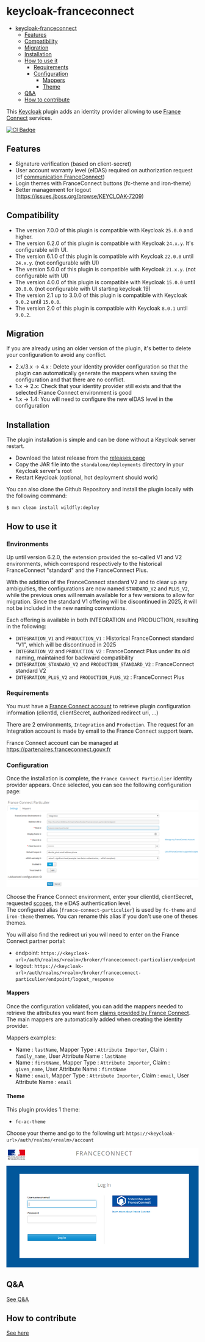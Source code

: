 # keycloak-franceconnect

- [keycloak-franceconnect](#keycloak-franceconnect)
  - [Features](#features)
  - [Compatibility](#compatibility)
  - [Migration](#migration)
  - [Installation](#installation)
  - [How to use it](#how-to-use-it)
    - [Requirements](#requirements)
    - [Configuration](#configuration)
      - [Mappers](#mappers)
      - [Theme](#theme)
  - [Q&A](#qa)
  - [How to contribute](#how-to-contribute)

This [Keycloak](https://www.keycloak.org) plugin adds an identity provider allowing to use [France Connect](https://franceconnect.gouv.fr/) services.

[![CI Badge](https://github.com/InseeFr/Keycloak-FranceConnect/actions/workflows/ci.yml/badge.svg)](https://github.com/InseeFr/Keycloak-FranceConnect/actions/workflows/ci.yml)

## Features

* Signature verification (based on client-secret)
* User account warranty level (eIDAS) required on authorization request (cf [communication FranceConnect](https://dev.entrouvert.org/issues/34448))
* Login themes with FranceConnect buttons (fc-theme and iron-theme)
* Better management for logout (https://issues.jboss.org/browse/KEYCLOAK-7209)

## Compatibility

* The version 7.0.0 of this plugin is compatible with Keycloak `25.0.0` and higher.
* The version 6.2.0 of this plugin is compatible with Keycloak `24.x.y`. It's configurable with UI.
* The version 6.1.0 of this plugin is compatible with Keycloak `22.0.0` until `24.x.y`. (not configurable with UI)
* The version 5.0.0 of this plugin is compatible with Keycloak `21.x.y`. (not configurable with UI)
* The version 4.0.0 of this plugin is compatible with Keycloak `15.0.0` until `20.0.0`. (not configurable with UI starting keycloak 19)
* The version 2.1 up to 3.0.0 of this plugin is compatible with Keycloak `9.0.2` until `15.0.0`.
* The version 2.0 of this plugin is compatible with Keycloak `8.0.1` until `9.0.2`.

## Migration

If you are already using an older version of the plugin, it's better to delete your configuration to avoid any conflict.

* 2.x/3.x -> 4.x : Delete your identity provider configuration so that the plugin can automatically generate the mappers when saving the configuration and that there are no conflict.
* 1.x -> 2.x: Check that your identity provider still exists and that the selected France Connect environment is good
* 1.x -> 1.4: You will need to configure the new eIDAS level in the configuration

## Installation

The plugin installation is simple and can be done without a Keycloak server restart.

* Download the latest release from the [releases page](https://github.com/InseeFr/Keycloak-FranceConnect/releases)
* Copy the JAR file into the `standalone/deployments` directory in your Keycloak server's root
* Restart Keycloak (optional, hot deployment should work)

You can also clone the Github Repository and install the plugin locally with the following command:

```
$ mvn clean install wildfly:deploy
```

## How to use it

### Environments

Up until version 6.2.0, the extension provided the so-called V1 and V2 environments, which correspond respectively to the historical FranceConnect "standard" and the FranceConnect Plus.

With the addition of the FranceConnect standard V2 and to clear up any ambiguities, the configurations are now named `STANDARD_V2` and `PLUS_V2`, while the previous ones will remain available for a few versions to allow for migration. Since the standard V1 offering will be discontinued in 2025, it will not be included in the new naming conventions.

Each offering is available in both INTEGRATION and PRODUCTION, resulting in the following:

- `INTEGRATION_V1` and `PRODUCTION_V1` : Historical FranceConnect standard "V1", which will be discontinued in 2025
- `INTEGRATION_V2` and `PRODUCTION_V2` : FranceConnect Plus under its old naming, maintained for backward compatibility
- `INTEGRATION_STANDARD_V2` and `PRODUCTION_STANDARD_V2` : FranceConnect standard V2
- `INTEGRATION_PLUS_V2` and `PRODUCTION_PLUS_V2` : FranceConnect Plus

### Requirements

You must have a [France Connect account](https://franceconnect.gouv.fr/partenaires) to retrieve plugin configuration information (clientId, clientSecret, authorized redirect uri, ...)

There are 2 environments, `Integration` and `Production`. The request for an Integration account is made by email to the France Connect support team.

France Connect account can be managed at https://partenaires.franceconnect.gouv.fr

### Configuration

Once the installation is complete, the `France Connect Particulier` identity provider appears. Once selected, you can see the following configuration page:

![keycloak-fc-conf-provider](/assets/keycloak-fc-conf-provider.png)

Choose the France Connect environment, enter your clientId, clientSecret, requested [scopes](https://partenaires.franceconnect.gouv.fr/fcp/fournisseur-service#identite-pivot), the eIDAS authentication level.  
The configured alias (`france-connect-particulier`) is used by `fc-theme` and `iron-theme` themes. You can rename this alias if you don't use one of theses themes.

You will also find the redirect uri you will need to enter on the France Connect partner portal:
* endpoint: `https://<keycloak-url>/auth/realms/<realm>/broker/franceconnect-particulier/endpoint` 
* logout: `https://<keycloak-url>/auth/realms/<realm>/broker/franceconnect-particulier/endpoint/logout_response`

#### Mappers

Once the configuration validated, you can add the mappers needed to retrieve the attributes you want from [claims provided by France Connect](https://partenaires.franceconnect.gouv.fr/fcp/fournisseur-service).
The main mappers are automatically added when creating the identity provider.

Mappers examples:
* Name : `lastName`, Mapper Type : `Attribute Importer`, Claim : `family_name`, User Attribute Name : `lastName`
* Name : `firstName`, Mapper Type : `Attribute Importer`, Claim : `given_name`, User Attribute Name : `firstName`
* Name : `email`, Mapper Type : `Attribute Importer`, Claim : `email`, User Attribute Name : `email`

#### Theme

This plugin provides 1 theme:
* `fc-ac-theme`

Choose your theme and go to the following url: `https://<keycloak-url>/auth/realms/<realm>/account`

![keycloak-fc-login](/assets/keycloak-fc-login.png)

## Q&A

[See Q&A](FAQ.md)

## How to contribute

[See here](CONTRIBUTING.en.md)
